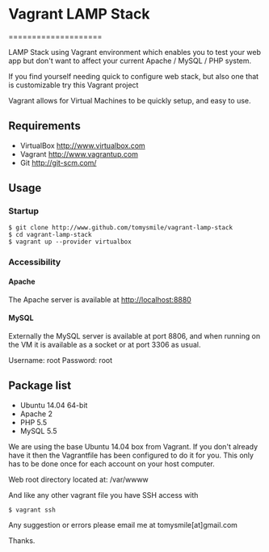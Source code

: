 # Vagrant LAMP Stack
====================

LAMP Stack using Vagrant environment which enables you to test your web app but don't want to affect your current Apache / MySQL / PHP system.

If you find yourself needing quick to configure web stack, but also one that is customizable try this Vagrant project

Vagrant allows for Virtual Machines to be quickly setup, and easy to use.

Requirements
------------
* VirtualBox <http://www.virtualbox.com>
* Vagrant <http://www.vagrantup.com>
* Git <http://git-scm.com/>

Usage
-----

### Startup
	$ git clone http://www.github.com/tomysmile/vagrant-lamp-stack
	$ cd vagrant-lamp-stack
	$ vagrant up --provider virtualbox

### Accessibility

#### Apache
The Apache server is available at <http://localhost:8880>

#### MySQL
Externally the MySQL server is available at port 8806, and when running on the VM it is available as a socket or at port 3306 as usual.

Username: root
Password: root

Package list
-----------------
* Ubuntu 14.04 64-bit
* Apache 2
* PHP 5.5
* MySQL 5.5

We are using the base Ubuntu 14.04 box from Vagrant. If you don't already have it then the Vagrantfile has been configured to do it for you. This only has to be done once
for each account on your host computer.

Web root directory located at:
	/var/wwww

And like any other vagrant file you have SSH access with

	$ vagrant ssh



Any suggestion or errors please email me at tomysmile[at]gmail.com

Thanks.
